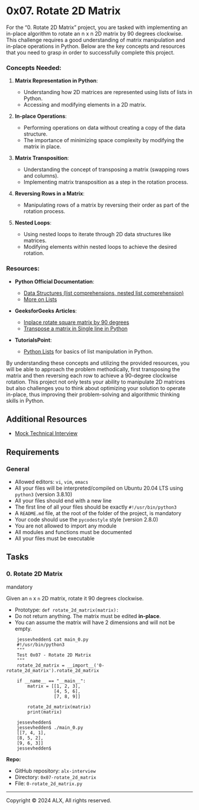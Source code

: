 0x07. Rotate 2D Matrix
======================

For the “0. Rotate 2D Matrix” project, you are tasked with implementing an in-place algorithm to rotate an n x n 2D matrix by 90 degrees clockwise. This challenge requires a good understanding of matrix manipulation and in-place operations in Python. Below are the key concepts and resources that you need to grasp in order to successfully complete this project.

### Concepts Needed:

1.  **Matrix Representation in Python**:
    
    *   Understanding how 2D matrices are represented using lists of lists in Python.
    *   Accessing and modifying elements in a 2D matrix.
2.  **In-place Operations**:
    
    *   Performing operations on data without creating a copy of the data structure.
    *   The importance of minimizing space complexity by modifying the matrix in place.
3.  **Matrix Transposition**:
    
    *   Understanding the concept of transposing a matrix (swapping rows and columns).
    *   Implementing matrix transposition as a step in the rotation process.
4.  **Reversing Rows in a Matrix**:
    
    *   Manipulating rows of a matrix by reversing their order as part of the rotation process.
5.  **Nested Loops**:
    
    *   Using nested loops to iterate through 2D data structures like matrices.
    *   Modifying elements within nested loops to achieve the desired rotation.

### Resources:

*   **Python Official Documentation**:
    
    *   [Data Structures (list comprehensions, nested list comprehension)](https://docs.python.org/3/tutorial/datastructures.html)
    *   [More on Lists](https://docs.python.org/3/tutorial/datastructures.html#more-on-lists)
*   **GeeksforGeeks Articles**:
    
    *   [Inplace rotate square matrix by 90 degrees](https://www.geeksforgeeks.org/inplace-rotate-square-matrix-by-90-degrees/)
    *   [Transpose a matrix in Single line in Python](https://www.geeksforgeeks.org/transpose-matrix-single-line-python/)
*   **TutorialsPoint**:
    
    *   [Python Lists](https://www.tutorialspoint.com/python/python_lists.htm) for basics of list manipulation in Python.

By understanding these concepts and utilizing the provided resources, you will be able to approach the problem methodically, first transposing the matrix and then reversing each row to achieve a 90-degree clockwise rotation. This project not only tests your ability to manipulate 2D matrices but also challenges you to think about optimizing your solution to operate in-place, thus improving their problem-solving and algorithmic thinking skills in Python.

Additional Resources
--------------------

*   [Mock Technical Interview](https://www.youtube.com/watch?v=yM9Xbi-MigE)

Requirements
------------

### General

*   Allowed editors: `vi`, `vim`, `emacs`
*   All your files will be interpreted/compiled on Ubuntu 20.04 LTS using `python3` (version 3.8.10)
*   All your files should end with a new line
*   The first line of all your files should be exactly `#!/usr/bin/python3`
*   A `README.md` file, at the root of the folder of the project, is mandatory
*   Your code should use the `pycodestyle` style (version 2.8.0)
*   You are not allowed to import any module
*   All modules and functions must be documented
*   All your files must be executable

Tasks
-----

### 0\. Rotate 2D Matrix

mandatory

Given an `n` x `n` 2D matrix, rotate it 90 degrees clockwise.

*   Prototype: `def rotate_2d_matrix(matrix):`
*   Do not return anything. The matrix must be edited **in-place**.
*   You can assume the matrix will have 2 dimensions and will not be empty.
```
    jessevhedden$ cat main_0.py
    #!/usr/bin/python3
    """
    Test 0x07 - Rotate 2D Matrix
    """
    rotate_2d_matrix = __import__('0-rotate_2d_matrix').rotate_2d_matrix
    
    if __name__ == "__main__":
        matrix = [[1, 2, 3],
                  [4, 5, 6],
                  [7, 8, 9]]
    
        rotate_2d_matrix(matrix)
        print(matrix)
    
    jessevhedden$
    jessevhedden$ ./main_0.py
    [[7, 4, 1],
    [8, 5, 2],
    [9, 6, 3]]
    jessevhedden$
```    

**Repo:**

*   GitHub repository: `alx-interview`
*   Directory: `0x07-rotate_2d_matrix`
*   File: `0-rotate_2d_matrix.py`

-----

Copyright © 2024 ALX, All rights reserved.

